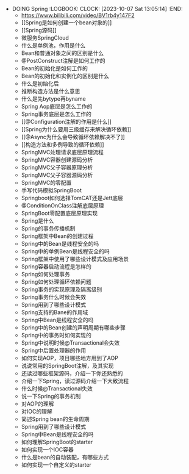 - DOING Spring
  :LOGBOOK:
  CLOCK: [2023-10-07 Sat 13:05:14]
  :END:
	- https://www.bilibili.com/video/BV1rb4y147F2
	- [[Spring是如何创建一个bean对象的]]
	- [[Spring源码]]
	- 微服务SpringCloud
	- 什么是单例池，作用是什么
	- Bean和普通对象之间的区别是什么
	- @PostConstruct注解是如何工作的
	- Bean的初始化是如何工作的
	- Bean的初始化和实例化的区别是什么
	- 什么是初始化后
	- 推断构造方法是什么意思
	- 什么是先bytype再byname
	- Spring Aop底层是怎么工作的
	- Spring事务底层是怎么工作的
	- [[@Configuration注解的作用是什么]]
	- [[Spring为什么要用三级缓存来解决循环依赖]]
	- [[@Async为什么会导致循环依赖解决不了]]
	- [[构造方法和多例导致的循环依赖]]
	- SpringMVC处理请求底层原理流程
	- SpringMVC容器创建源码分析
	- SpringMVC父子容器原理分析
	- SpringMVC父子容器源码分析
	- SpringMVC的零配置
	- 手写代码模拟SpringBoot
	- Springboot如何选择TomCAT还是Jett底层
	- @ConditionOnClass注解底层原理
	- SpringBoot零配置底层原理实现
	- Spring是什么
	- Spring的事务传播机制
	- Spring框架中Bean的创建过程
	- Spring中的Bean是线程安全的吗
	- Spring中的单例Bean是线程安全的吗
	- Spring框架中使用了哪些设计模式及应用场景
	- Spring容器启动流程是怎样的
	- Spring如何处理事务
	- Spring如何处理循环依赖问题
	- Spring事务的实现原理及隔离级别
	- Spring事务什么时候会失效
	- Spring用到了哪些设计模式
	- Spring支持的Bane的作用域
	- Spring中Bean是线程安全的吗
	- Spring中的Bean创建的声明周期有哪些步骤
	- Spring中的事务时如何实现的
	- Spring中说明时候@Transactional会失效
	- Spring中后置处理器的作用
	- 如何实现AOP，项目哪些地方用到了AOP
	- 说说常用的SpringBoot注解，及其实现
	- 还读过哪些框架源码，介绍一下你还熟悉的
	- 介绍一下Spring，读过源码介绍一下大致流程
	- 什么时候@Transactional失效
	- 说一下Spring的事务机制
	- 对AOP的理解
	- 对IOC的理解
	- 简述Spring bean的生命周期
	- Spring用到了哪些设计模式
	- Spring中Bean是线程安全的吗
	- 如何理解SpringBoot的starter
	- 如何实现一个IOC容器
	- 什么是bean的自动装配，有哪些方式
	- 如何实现一个自定义的starter